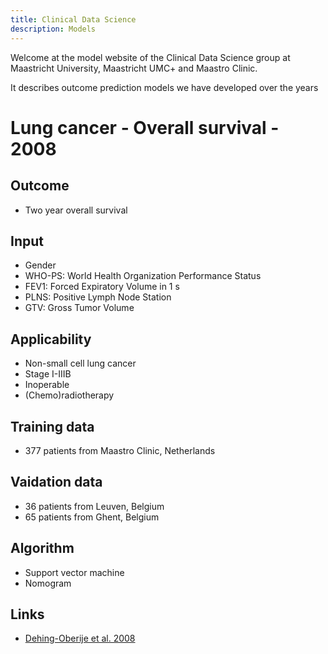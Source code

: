 ```yaml
---
title: Clinical Data Science
description: Models
---
```


Welcome at the model website of the Clinical Data Science group at Maastricht University, Maastricht UMC+ and Maastro Clinic.

It describes outcome prediction models we have developed over the years

# Lung cancer - Overall survival - 2008 
## Outcome
* Two year overall survival

## Input 
* Gender
* WHO-PS: World Health Organization Performance Status
* FEV1: Forced Expiratory Volume in 1 s
* PLNS: Positive Lymph Node Station
* GTV: Gross Tumor Volume

## Applicability
* Non-small cell lung cancer
* Stage I-IIIB
* Inoperable
* (Chemo)radiotherapy

## Training data
* 377 patients from Maastro Clinic, Netherlands 

## Vaidation data
* 36 patients from Leuven, Belgium
* 65 patients from Ghent, Belgium

## Algorithm
* Support vector machine
* Nomogram

## Links
* [Dehing-Oberije et al. 2008](https://doi.org/10.1016/j.ijrobp.2008.08.052)
